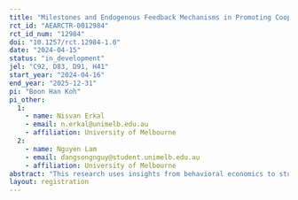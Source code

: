 ```yaml
---
title: "Milestones and Endogenous Feedback Mechanisms in Promoting Cooperation in Dynamic VCM."
rct_id: "AEARCTR-0012984"
rct_id_num: "12984"
doi: "10.1257/rct.12984-1.0"
date: "2024-04-15"
status: "in_development"
jel: "C92, D83, D91, H41"
start_year: "2024-04-16"
end_year: "2025-12-31"
pi: "Boon Han Koh"
pi_other:
  1:
    - name: Nisvan Erkal
    - email: n.erkal@unimelb.edu.au
    - affiliation: University of Melbourne
  2:
    - name: Nguyen Lam
    - email: dangsongnguy@student.unimelb.edu.au
    - affiliation: University of Melbourne
abstract: "This research uses insights from behavioral economics to study the role of feedback formation in reducing the free-riding problem in team settings. We examine whether letting team members choose their preferred feedback mechanisms promotes higher or lower team contributions than exogenously assigning a feedback mechanism to the team. Participating in the dynamic voluntary contribution mechanism (VCM) game, team members choose between receiving feedback about their team’s progress on a regular basis (time-based feedback) or based on the achievement of intermediate milestones (milestone-based feedback). The findings from this study will contribute to the growing literature on feedback mechanisms as well as have policy implications for designing feedback in team contexts."
layout: registration
---
```


